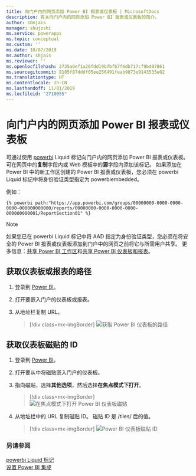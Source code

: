```yaml
---
title: 向门户内的网页添加 Power BI 报表或仪表板 | MicrosoftDocs
description: 有关向门户内的网页添加 Power BI 报表或仪表板的简介。
author: sbmjais
manager: shujoshi
ms.service: powerapps
ms.topic: conceptual
ms.custom: ''
ms.date: 10/07/2019
ms.author: shjais
ms.reviewer: ''
ms.openlocfilehash: 3735a0ef1a26fdd19b7bfb7f6db717cf9bd07861
ms.sourcegitcommit: 8185f87dddf05ee256491feab9873e9143535e02
ms.translationtype: HT
ms.contentlocale: zh-CN
ms.lasthandoff: 11/01/2019
ms.locfileid: "2710055"
---
```

# <a name="add-a-power-bi-report-or-dashboard-to-a-web-page-in-portal"></a>向门户内的网页添加 Power BI 报表或仪表板

可通过使用 [powerbi](../liquid/portals-entity-tags.md#powerbi) Liquid 标记向门户内的网页添加 Power BI 报表或仪表板。 可在网页中的**复制**字段内或 Web 模板中的**源**字段内添加该标记。 如果添加在 Power BI 中的新工作区创建的 Power BI 报表或仪表板，您必须在 powerbi Liquid 标记中将身份验证类型指定为 powerbiembedded。

例如： 

```
{% powerbi path:"https://app.powerbi.com/groups/00000000-0000-0000-0000-000000000000/reports/00000000-0000-0000-0000-000000000001/ReportSection01" %}
```

> [!NOTE]
> 如果您已在 powerbi Liquid 标记中将 AAD 指定为身份验证类型，您必须在将安全的 Power BI 报表或仪表板添加到门户中的网页之前将它与所需用户共享。 更多信息：[共享 Power BI 工作区](https://docs.microsoft.com/power-bi/service-how-to-collaborate-distribute-dashboards-reports#collaborate-with-coworkers-in-an-app-workspace)和[共享 Power BI 仪表板和报表](https://docs.microsoft.com/power-bi/service-share-dashboards)。

## <a name="get-the-path-of-a-dashboard-or-report"></a>获取仪表板或报表的路径

1.  登录到 [Power BI](https://powerbi.microsoft.com/)。

2.  打开要嵌入门户的仪表板或报表。

3.  从地址栏复制 URL。

    > [!div class=mx-imgBorder]
    > ![获取 Power BI 仪表板的路径](../media/powerbi-dashboard-url.png "获取 Power BI 仪表板的路径")

## <a name="get-the-id-of-a-dashboard-tile"></a>获取仪表板磁贴的 ID

1.  登录到 [Power BI](https://powerbi.microsoft.com/)。

2.  打开要从中将磁贴嵌入门户的仪表板。

3.  指向磁贴，选择**其他选项**，然后选择**在焦点模式下打开**。

    > [!div class=mx-imgBorder]
    > ![在焦点模式下打开 Power BI 仪表板磁贴](../media/powerbi-dashboard-tile-focus.png "在焦点模式下打开 Power BI 仪表板磁贴")

4.  从地址栏中的 URL 复制磁贴 ID。 磁贴 ID 是 /tiles/ 后的值。

    > [!div class=mx-imgBorder]
    > ![Power BI 仪表板磁贴 ID](../media/powerbi-dashboard-tile-id.png "Power BI 仪表板磁贴 ID")


### <a name="see-also"></a>另请参阅


[powerbi Liquid 标记](../liquid/portals-entity-tags.md#powerbi)<br> 
[设置 Power BI 集成](set-up-power-bi-integration.md)
